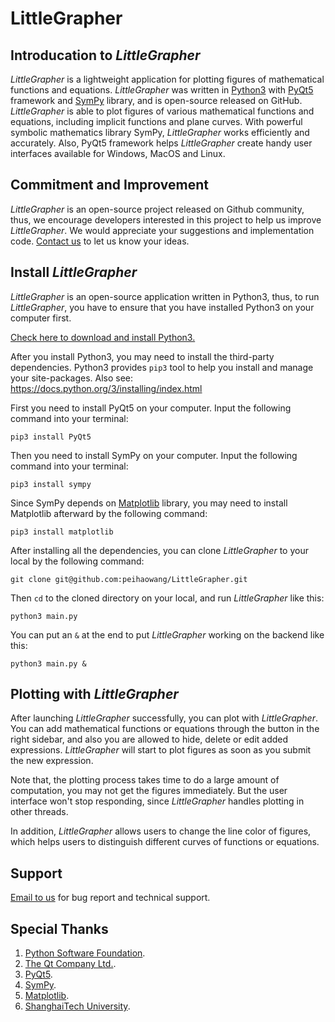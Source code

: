 
# LittleGrapher

## Introducation to *LittleGrapher*

*LittleGrapher* is a lightweight application for plotting figures of mathematical functions and equations. *LittleGrapher* was written in [Python3](https://www.python.org) with [PyQt5](https://riverbankcomputing.com/software/pyqt/intro) framework and [SymPy](http://www.sympy.org/en/index.html) library, and is open-source released on GitHub. *LittleGrapher* is able to plot figures of various mathematical functions and equations, including implicit functions and plane curves. With powerful symbolic mathematics library SymPy, *LittleGrapher* works efficiently and accurately. Also, PyQt5 framework helps *LittleGrapher* create handy user interfaces available for Windows, MacOS and Linux.

## Commitment and Improvement

*LittleGrapher* is an open-source project released on Github community, thus, we encourage developers interested in this project to help us improve *LittleGrapher*. We would appreciate your suggestions and implementation code.
[Contact us](mailto:wangpeihao@gmail.com) to let us know your ideas.

## Install *LittleGrapher*

*LittleGrapher* is an open-source application written in Python3, thus, to run *LittleGrapher*, you have to ensure that you have installed Python3 on your computer first.

[Check here to download and install Python3.](https://www.python.org/downloads/)

After you install Python3, you may need to install the third-party dependencies. Python3 provides ```pip3``` tool to help you install and manage your site-packages. Also see: https://docs.python.org/3/installing/index.html

First you need to install PyQt5 on your computer. Input the following command into your terminal:

```
pip3 install PyQt5
```

Then you need to install SymPy on your computer. Input the following command into your terminal:

```
pip3 install sympy
```

Since SymPy depends on [Matplotlib](https://matplotlib.org) library, you may need to install Matplotlib afterward by the following command:

```
pip3 install matplotlib
```

After installing all the dependencies, you can clone *LittleGrapher* to your local by the following command:

```
git clone git@github.com:peihaowang/LittleGrapher.git
```

Then ```cd``` to the cloned directory on your local, and run *LittleGrapher* like this:

```
python3 main.py
```

You can put an ```&``` at the end to put *LittleGrapher* working on the backend like this:

```
python3 main.py &
```

## Plotting with *LittleGrapher*

After launching *LittleGrapher* successfully, you can plot with *LittleGrapher*. You can add mathematical functions or equations through the button in the right sidebar, and also you are allowed to hide, delete or edit added expressions. *LittleGrapher* will start to plot figures as soon as you submit the new expression.

Note that, the plotting process takes time to do a large amount of computation, you may not get the figures immediately. But the user interface won't stop responding, since *LittleGrapher* handles plotting in other threads.

In addition, *LittleGrapher* allows users to change the line color of figures, which helps users to distinguish different curves of functions or equations.

## Support

[Email to us](mailto:wangpeihao@gmail.com) for bug report and technical support.

## Special Thanks

1. [Python Software Foundation](https://www.python.org).
2. [The Qt Company Ltd.](http://www.qt.io/).
3. [PyQt5](https://riverbankcomputing.com/software/pyqt/intro).
4. [SymPy](http://www.sympy.org/en/index.html).
5. [Matplotlib](https://matplotlib.org).
6. [ShanghaiTech University](http://www.shanghaitech.edu.cn/).
